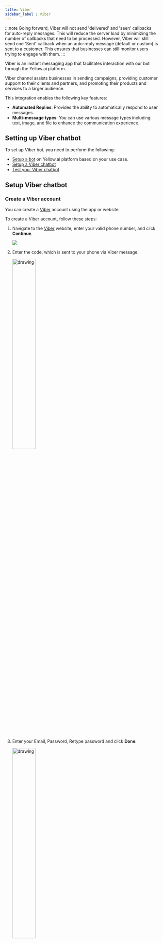 ```yaml
---
title: Viber
sidebar_label : Viber
---
```


:::note
Going forward, Viber will not send 'delivered' and 'seen' callbacks for auto-reply messages. This will reduce the server load by minimizing the number of callbacks that need to be processed. However, Viber will still send one 'Sent' callback when an auto-reply message (default or custom) is sent to a customer. This ensures that businesses can still monitor users trying to engage with them.
:::

Viber is an instant messaging app that facilitates interaction with our bot through the Yellow.ai platform.

Viber channel assists businesses in sending campaigns, providing customer support to their clients and partners, and promoting their products and services to a larger audience. 

This integration enables the following key features: 

* **Automated Replies**: Provides the ability to automatically respond to user messages.
* **Multi-message types**: You can use various message types including text, image, and file to enhance the communication experience.

## Setting up Viber chatbot

To set up Viber bot, you need to perform the following:

* [Setup a bot](https://docs.yellow.ai/docs/platform_concepts/get_started/account-setup#create-your-first-bot) on Yellow.ai platform based on your use case.
* [Setup a Viber chatbot](#connect)
* [Test your Viber chatbot](#test)

## Setup Viber chatbot

### Create a Viber account

You can create a [Viber](https://account.viber.com/) account using the app or website.

To create a Viber account, follow these steps:

1. Navigate to the [Viber](https://account.viber.com/) website, enter your valid phone number, and click **Continue**.

   ![](https://i.imgur.com/ja8RAj6.png)

2. Enter the code, which is sent to your phone via Viber message.
	 
	 <img src="https://i.imgur.com/0l1GZLO.png" alt="drawing" width="40%"/> 
	 
3. Enter your Email, Password, Retype password and click **Done**.

    <img src="https://i.imgur.com/INu0Jj4.png" alt="drawing" width="40%"/>

  * Your Viber account will be created.

   ![](https://i.imgur.com/8MGbUyn.png)

### Create your bot account in Viber 

To create a Viber chatbot on the [Viber Admin Panel](https://partners.viber.com/account/), use the phone number associated with your Viber account to login. Once you have created a bot account, you will receive a Token which is used to connect your bot with a Viber channel.

To create a Viber chatbot, follow these steps:

1. Go to the [Viber Admin Panel](https://partners.viber.com/account/) and enter the same phone number you used to create your Viber account and click **login**.
  
   <img src="https://i.imgur.com/RfBS2Op.png" alt="drawing" width="50%"/>

2. Enter the verification code sent to your phone via Viber message, and click **Next**. 

    <img src="https://i.imgur.com/ujdAvGp.png" alt="drawing" width="50%"/>
  
3. Click **Create bot account**.  

   ![](https://i.imgur.com/cvTnM2B.png)

4. Enter the following information:
   * **Account image**: Add the image of your business that will be displayed in your bot account and as an icon in messages.
   * **Account name:** Enter your bot name.
   * **URL**: Based on your account name, an ID will be generated and added to your bot link.
   * **Category**: Select the category for which you are setting up the bot.
   * **Account description**: Enter the description of the bot that will be displayed under your logo. For example, you can specify about your brand.
   * **Website address:** Enter the web address of your business site.
   * **Email address:** Enter your valid email address. 
   * **Location:** Add your business location.
   * After adding all the details, confirm that you agree Viber terms and policy, and click **Create**.

    ![](https://i.imgur.com/cj0R78k.png)

5. A token is generated after creating a bot account. Copy the token.

    <img src="https://i.imgur.com/wDVWaPr.png" alt="drawing" width="70%"/> 
	
6. If you already have an account, you can find your token under the **Info** tab. 	
	
	 ![](https://i.imgur.com/dB8MpuY.png)

### Connect Viber to your bot

To connect Viber to the Yellow.ai platform, follow these steps:

1. On the left navigation bar, click **Extensions**.

    ![](https://imgur.com/PIOvT6K.png)

2. Click **Channels** > **Messaging** > **Viber**.

   ![](https://imgur.com/8EudkaC.png)

3. Enter the **Viber business service ID** that you have copied from the Viber admin panel and click **Save**.

   <img src="https://imgur.com/y4cTA3e.png" alt="drawing" width="90%"/>

4. Navigate to the **Overview** page, under **Active channels** section, you can see that Viber channel is successfully connected to your bot.

    ![](https://imgur.com/OC4QmdK.png)
    
## Setup your bot

Set up your bot with the intents to automatically respond to user messages on Viber.

* **Define bot's purpose and scope**: First, understand the scope and purpose of your bot (use case). Clearly outline what types of questions or requests the bot should handle based on your intended use case.
* **[Create Intents](https://docs.yellow.ai/docs/platform_concepts/studio/train/intents)**: Add the intents that correspond to common questions or requests from users. Within each intent, add the relevant utterances and ensure they are trained to trigger the appropriate flow.
* **[Create flows](https://docs.yellow.ai/docs/platform_concepts/studio/build/Flows/journeys)**: Design customized conversation flows to manage responses. You can use the nodes within the flow.

Once you set up the bot, verify whether the bot responds to user according to the defined use case.    

## Test your bot on Viber

After connecting your bot to Viber, you can test your bot by downloading the Viber app on your mobile device from the Playstore.

To test your bot on Viber, follow these steps:

1. Open the Viber app that you have downloaded on your mobile device and search for your bot.

   * You can either scan the QR code from the [Viber chatbot account](https://partners.viber.com/account/) that you have created.
  
     ![](https://i.imgur.com/290utvn.png)
	 
	 OR	 
   * You can search the bot from your mobile app.

	 <img src="https://i.imgur.com/GlmPafa.png" alt="drawing" width="40%"/>

2. Select your respective bot.

	  <img src="https://i.imgur.com/QaekCI7.png" alt="drawing" width="40%"/>

3. Start the conversation to test the chatbot. Ensure that you have created the bot with intents and configured the flows with the same intent.

	 <img src="https://i.imgur.com/YbIFnOv.png" alt="drawing" width="40%"/>

* If the intent does not match, the bot should be able to respond with a fallback message.

4. If a flow is configured for agent reply using the [raise ticket](https://docs.yellow.ai/docs/platform_concepts/studio/build/nodes/action-nodes-overview/raise-ticket) node to start a conversation with an agent, it initiates a conversation with the agent. Once a conversation is initiated, the user can talk to the agent.

    <img src="https://i.imgur.com/M6JA7UY.png" alt="drawing" width="30%"/>
    
5. To view the entire conversation between the live agent and user, navigate to the **Inbox** module in the platform and select **Bot messages** in the **My Chats** section.

    ![](https://i.imgur.com/j4PiXu3.png)


* When the conversation between the agent and user ends, the bot takes the conversation forward with the user.
     
     

## Getting Viber link

Viber links are URLs similar to [deep links](https://developers.viber.com/docs/tools/deep-links/) and are designed to provide a seamless user experience. Clicking these links directs users to specific interactions within the Viber app.

You can get the Viber links manually by appending your chatbot username to the Viber deep link.

To get the Viber links, follow these steps:

1. Open Viber app and navigate to **More** > **Settings**.

    <img src="https://i.imgur.com/HEBiryx.png" alt="drawing" width="60%"/>
    
2. In **URL**, copy your bot's username.

     <img src="https://i.imgur.com/G25TXg0.png" alt="drawing" width="40%"/>   
     
3. Paste the bot username at the end of `viber://pa?chatURI=`. For instance, if your bot's username is 'xyz', the link will be `viber://pa?chatURI=xyz`.

4. Embed this link on your business website for user access and interaction. 